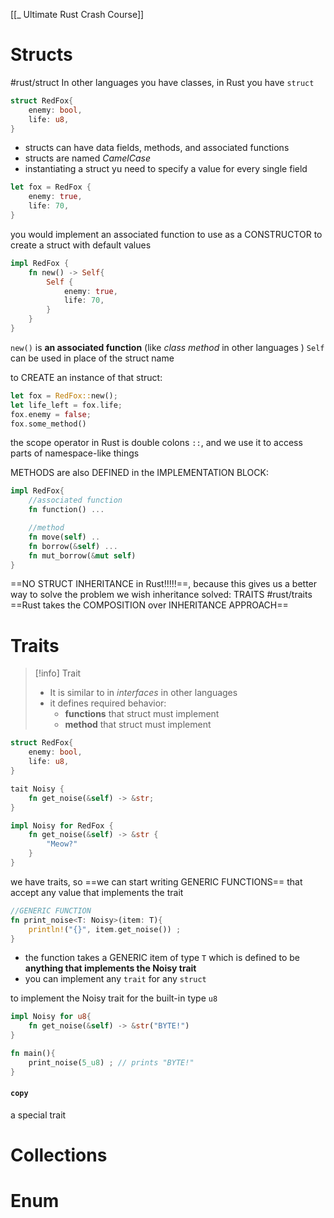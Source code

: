 
[[_ Ultimate Rust Crash Course]]

# Structs
#rust/struct 
In other languages  you have classes, in Rust you have `struct`
```rust
struct RedFox{
	enemy: bool,
	life: u8,
}
```
- structs can have data fields, methods, and associated functions
- structs are named *CamelCase*
- instantiating a struct yu need to specify a value for every single field
```rust
let fox = RedFox {
	enemy: true,
	life: 70,
}
```
you would implement an associated function to use as a CONSTRUCTOR to create a struct with default values
```rust
impl RedFox {
	fn new() -> Self{
		Self {
			enemy: true,
			life: 70,
		}
	}
}
```
`new()` is **an associated  function** (like *class method* in other languages )
`Self` can be used in place of the struct name

to CREATE an instance of that struct:
```rust
let fox = RedFox::new();
let life_left = fox.life;
fox.enemy = false;
fox.some_method()
```
the scope operator in Rust is double colons `::`, and we use it to access parts of namespace-like things

METHODS are also DEFINED in the IMPLEMENTATION BLOCK:
```rust
impl RedFox{
	//associated function
	fn function() ...

	//method
	fn move(self) ..
	fn borrow(&self) ...
	fn mut_borrow(&mut self)
}
```

==NO STRUCT  INHERITANCE in Rust!!!!!==, because this gives us a better way to solve the problem we wish inheritance solved: TRAITS
#rust/traits 
==Rust takes the COMPOSITION over INHERITANCE APPROACH==


# Traits
>[!info] Trait
>- It is similar to in *interfaces* in other languages 
>-  it defines required behavior:
>		- **functions** that struct must implement
>		- **method** that struct must implement

```rust
struct RedFox{
	enemy: bool,
	life: u8,
}

tait Noisy {
	fn get_noise(&self) -> &str;
}

impl Noisy for RedFox {
	fn get_noise(&self) -> &str {
		"Meow?"
	}
}
```
we have traits, so ==we can start  writing GENERIC FUNCTIONS== that accept any value that implements the trait
```rust
//GENERIC FUNCTION
fn print_noise<T: Noisy>(item: T){
	println!("{}", item.get_noise()) ;
}
```
- the function takes a GENERIC  item of type `T` which is defined to be **anything that implements the Noisy trait**
- you can implement any `trait` for any `struct`

to implement the Noisy trait for the built-in type `u8`
```rust
impl Noisy for u8{
	fn get_noise(&self) -> &str("BYTE!")
}
```


```rust
fn main(){
	print_noise(5_u8) ; // prints "BYTE!"
}
```

#### `copy`
a special trait


# Collections





# Enum













